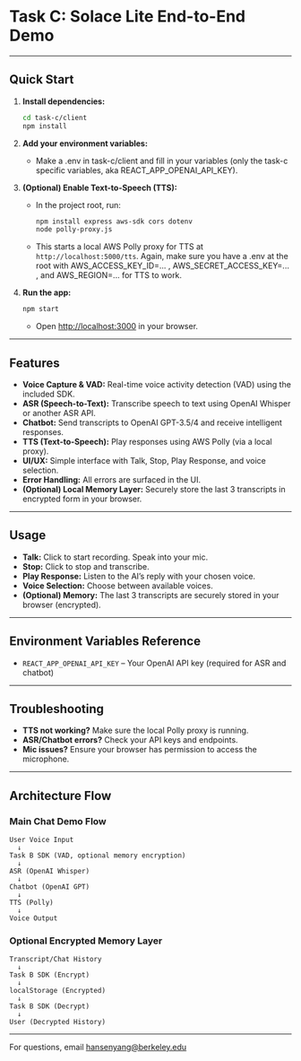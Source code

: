 # Task C: Solace Lite End-to-End Demo

---

## Quick Start

1. **Install dependencies:**
   ```sh
   cd task-c/client
   npm install
   ```

2. **Add your environment variables:**
   - Make a .env in task-c/client and fill in your variables (only the task-c specific variables, aka REACT_APP_OPENAI_API_KEY).

3. **(Optional) Enable Text-to-Speech (TTS):**
   - In the project root, run:
     ```sh
     npm install express aws-sdk cors dotenv
     node polly-proxy.js
     ```
   - This starts a local AWS Polly proxy for TTS at `http://localhost:5000/tts`. Again, make sure you have a .env at the root with AWS_ACCESS_KEY_ID=... , AWS_SECRET_ACCESS_KEY=... , and AWS_REGION=... for TTS to work.

4. **Run the app:**
   ```sh
   npm start
   ```
   - Open [http://localhost:3000](http://localhost:3000) in your browser.

---


## Features

- **Voice Capture & VAD:** Real-time voice activity detection (VAD) using the included SDK.
- **ASR (Speech-to-Text):** Transcribe speech to text using OpenAI Whisper or another ASR API.
- **Chatbot:** Send transcripts to OpenAI GPT-3.5/4 and receive intelligent responses.
- **TTS (Text-to-Speech):** Play responses using AWS Polly (via a local proxy).
- **UI/UX:** Simple interface with Talk, Stop, Play Response, and voice selection.
- **Error Handling:** All errors are surfaced in the UI.
- **(Optional) Local Memory Layer:** Securely store the last 3 transcripts in encrypted form in your browser.

---

## Usage

- **Talk:** Click to start recording. Speak into your mic.
- **Stop:** Click to stop and transcribe.
- **Play Response:** Listen to the AI’s reply with your chosen voice.
- **Voice Selection:** Choose between available voices.
- **(Optional) Memory:** The last 3 transcripts are securely stored in your browser (encrypted).

---

## Environment Variables Reference

- `REACT_APP_OPENAI_API_KEY` – Your OpenAI API key (required for ASR and chatbot)
  
---

## Troubleshooting

- **TTS not working?** Make sure the local Polly proxy is running.
- **ASR/Chatbot errors?** Check your API keys and endpoints.
- **Mic issues?** Ensure your browser has permission to access the microphone.

---

## Architecture Flow

### Main Chat Demo Flow
```
User Voice Input
  ↓
Task B SDK (VAD, optional memory encryption)
  ↓
ASR (OpenAI Whisper)
  ↓
Chatbot (OpenAI GPT)
  ↓
TTS (Polly)
  ↓
Voice Output
```

### Optional Encrypted Memory Layer
```
Transcript/Chat History
  ↓
Task B SDK (Encrypt)
  ↓
localStorage (Encrypted)
  ↓
Task B SDK (Decrypt)
  ↓
User (Decrypted History)
```

---

For questions, email hansenyang@berkeley.edu

